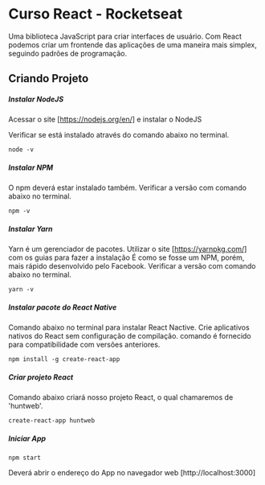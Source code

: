 # Curso React - Rocketseat
Uma biblioteca JavaScript para criar interfaces de usuário. 
Com React podemos criar um frontende das aplicações de uma maneira mais simplex, seguindo padrões de programação.


## Criando Projeto

##### Instalar NodeJS
Acessar o site [https://nodejs.org/en/] e instalar o NodeJS

Verificar se está instalado através do comando abaixo no terminal.

    node -v

##### Instalar NPM
O npm deverá estar instalado também.
Verificar a versão com comando abaixo no terminal.

    npm -v

##### Instalar Yarn
Yarn é um gerenciador de pacotes. Utilizar o site [https://yarnpkg.com/] com os guias para fazer a instalação
É como se fosse um NPM, porém, mais rápido desenvolvido pelo Facebook.
Verificar a versão com comando abaixo no terminal.

    yarn -v

##### Instalar pacote do React Native
Comando abaixo no terminal para instalar React Nactive. Crie aplicativos nativos do React sem configuração de compilação.
comando é fornecido para compatibilidade com versões anteriores.

    npm install -g create-react-app

##### Criar projeto React
Comando abaixo criará nosso projeto React, o qual chamaremos de 'huntweb'.

    create-react-app huntweb

##### Iniciar App

    npm start

Deverá abrir o endereço do App no navegador web [http://localhost:3000]

